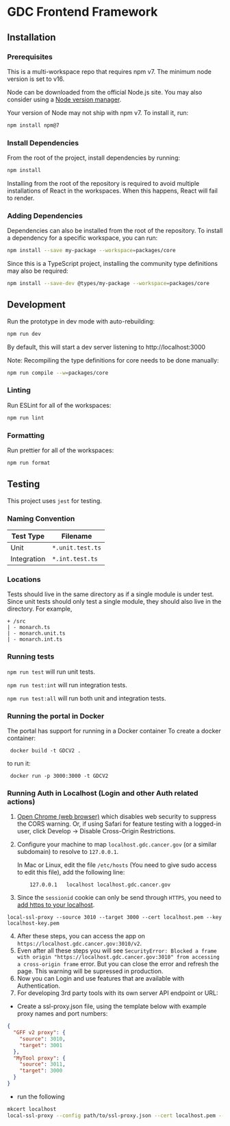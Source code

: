 # GDC Frontend Framework

## Installation

### Prerequisites

This is a multi-workspace repo that requires npm v7. The minimum node version is set to v16.

Node can be downloaded from the official Node.js site. You may also consider using a [Node version manager](https://docs.npmjs.com/cli/v7/configuring-npm/install#using-a-node-version-manager-to-install-nodejs-and-npm).

Your version of Node may not ship with npm v7. To install it, run:

```bash
npm install npm@7
```

### Install Dependencies

From the root of the project, install dependencies by running:

```bash
npm install
```

Installing from the root of the repository is required to avoid
multiple installations of React in the workspaces. When this happens,
React will fail to render.

### Adding Dependencies

Dependencies can also be installed from the root of the repository.
To install a dependency for a specific workspace, you can run:

```bash
npm install --save my-package --workspace=packages/core
```

Since this is a TypeScript project, installing the community type definitions may also be required:

```bash
npm install --save-dev @types/my-package --workspace=packages/core
```

## Development

Run the prototype in dev mode with auto-rebuilding:

```bash
npm run dev
```

By default, this will start a dev server listening to http://localhost:3000

Note: Recompiling the type definitions for core needs to be done manually:

```bash
npm run compile --w=packages/core
```

### Linting

Run ESLint for all of the workspaces:

```bash
npm run lint
```

### Formatting

Run prettier for all of the workspaces:

```bash
npm run format
```

## Testing

This project uses `jest` for testing.

### Naming Convention

| Test Type   | Filename         |
| ----------- | ---------------- |
| Unit        | `*.unit.test.ts` |
| Integration | `*.int.test.ts`  |

### Locations

Tests should live in the same directory as if a single module is under test. Since unit tests should only test a single module, they should also live in the directory.
For example,

```
+ /src
| - monarch.ts
| - monarch.unit.ts
| - monarch.int.ts
```

### Running tests

`npm run test` will run unit tests.

`npm run test:int` will run integration tests.

`npm run test:all` will run both unit and integration tests.

### Running the portal in Docker

The portal has support for running in a Docker container
To create a docker container:

```
 docker build -t GDCV2 .
```

to run it:

```
 docker run -p 3000:3000 -t GDCV2
```

### Running Auth in Localhost (Login and other Auth related actions)

1. [Open Chrome (web browser)](https://alfilatov.com/posts/run-chrome-without-cors/) which disables web security to suppress the CORS warning.
   Or, if using Safari for feature testing with a logged-in user, click Develop -> Disable Cross-Origin Restrictions.
2. Configure your machine to map `localhost.gdc.cancer.gov` (or a similar subdomain) to resolve to `127.0.0.1`.

   In Mac or Linux, edit the file `/etc/hosts` (You need to give sudo access to edit this file), add the following line:

   ```
       127.0.0.1   localhost localhost.gdc.cancer.gov
   ```

3. Since the `sessionid` cookie can only be send through `HTTPS`, you need to [add https to your localhost](https://dev.to/defite/adding-https-to-your-localhost-15hg).

```
local-ssl-proxy --source 3010 --target 3000 --cert localhost.pem --key localhost-key.pem
```

4. After these steps, you can access the app on `https://localhost.gdc.cancer.gov:3010/v2`.
5. Even after all these steps you will see `SecurityError: Blocked a frame with origin "https://localhost.gdc.cancer.gov:3010" from accessing a cross-origin frame` error. But you can close the error and refresh the page. This warning will be supressed in production.
6. Now you can Login and use features that are available with Authentication.
7. For developing 3rd party tools with its own server API endpoint or URL:

- Create a ssl-proxy.json file, using the template below with example proxy names and port numbers:

```json
{
  "GFF v2 proxy": {
    "source": 3010,
    "target": 3001
  },
  "MyTool proxy": {
    "source": 3011,
    "target": 3000
  }
}
```

- run the following

```bash
mkcert localhost
local-ssl-proxy --config path/to/ssl-proxy.json --cert localhost.pem --key localhost-key.pem
```
